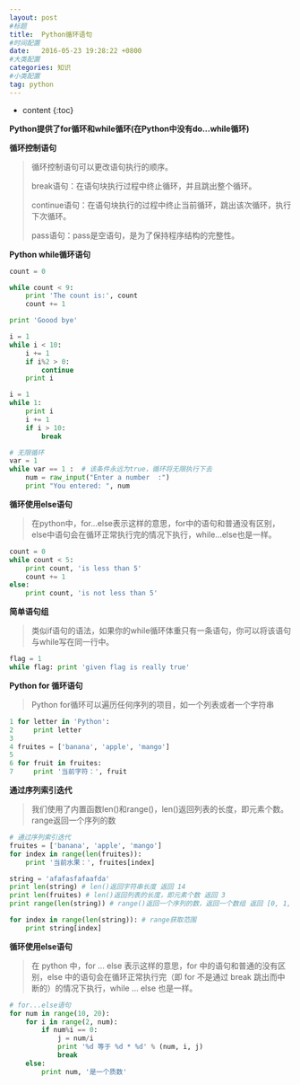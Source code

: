```yaml
---
layout: post
#标题
title:  Python循环语句
#时间配置
date:   2016-05-23 19:28:22 +0800
#大类配置
categories: 知识
#小类配置
tag: python
---
```


* content
{:toc}

**Python提供了for循环和while循环(在Python中没有do...while循环)**

**循环控制语句**

> 循环控制语句可以更改语句执行的顺序。
> 
> break语句：在语句块执行过程中终止循环，并且跳出整个循环。
> 
> continue语句：在语句块执行的过程中终止当前循环，跳出该次循环，执行下次循环。
> 
> pass语句：pass是空语句，是为了保持程序结构的完整性。

 

**Python while循环语句**

```py
count = 0

while count < 9:
    print 'The count is:', count
    count += 1

print 'Goood bye'

i = 1
while i < 10:
    i += 1
    if i%2 > 0:
        continue
    print i

i = 1
while 1:
    print i
    i += 1
    if i > 10:
        break

# 无限循环
var = 1
while var == 1 :  # 该条件永远为true，循环将无限执行下去
    num = raw_input("Enter a number  :")
    print "You entered: ", num
```
 

**循环使用else语句**

> 在python中，for...else表示这样的意思，for中的语句和普通没有区别，else中语句会在循环正常执行完的情况下执行，while...else也是一样。

```py
count = 0
while count < 5:
    print count, 'is less than 5'
    count += 1
else:
    print count, 'is not less than 5'
 ```

**简单语句组**

> 类似if语句的语法，如果你的while循环体重只有一条语句，你可以将该语句与while写在同一行中。

```py
flag = 1
while flag: print 'given flag is really true'
```

**Python for 循环语句**

> Python for循环可以遍历任何序列的项目，如一个列表或者一个字符串

```py
1 for letter in 'Python':
2     print letter
3 
4 fruites = ['banana', 'apple', 'mango']
5 
6 for fruit in fruites:
7     print '当前字符：', fruit
```
 

**通过序列索引迭代**

> 我们使用了内置函数len()和range()，len()返回列表的长度，即元素个数。range返回一个序列的数

```py
# 通过序列索引迭代
fruites = ['banana', 'apple', 'mango']
for index in range(len(fruites)):
    print '当前水果：', fruites[index]

string = 'afafasfafaafda'
print len(string) # len()返回字符串长度 返回 14
print len(fruites) # len()返回列表的长度，即元素个数 返回 3
print range(len(string)) # range()返回一个序列的数，返回一个数组 返回 [0, 1, 2, 3, 4, 5, 6, 7, 8, 9, 10, 11, 12, 13]

for index in range(len(string)): # range获取范围
    print string[index]
```
 

**循环使用else语句**

> 在 python 中，for … else 表示这样的意思，for 中的语句和普通的没有区别，else 中的语句会在循环正常执行完（即 for 不是通过 break 跳出而中断的）的情况下执行，while … else 也是一样。

```py
# for...else语句
for num in range(10, 20):
    for i in range(2, num):
        if num%i == 0:
            j = num/i
            print '%d 等于 %d * %d' % (num, i, j)
            break
    else:
        print num, '是一个质数'
```